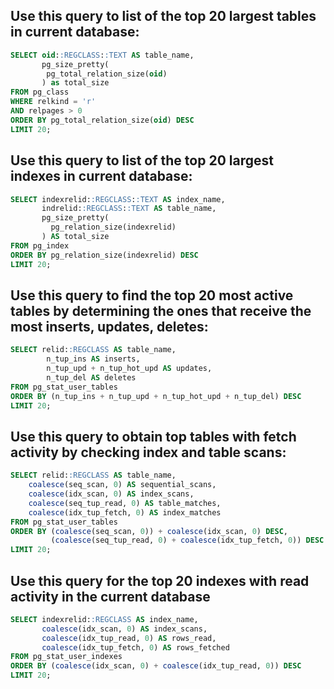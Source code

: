 ## Use this query to list of the top 20 largest tables in current database:

```sql
SELECT oid::REGCLASS::TEXT AS table_name,
       pg_size_pretty(
        pg_total_relation_size(oid)
       ) as total_size
FROM pg_class
WHERE relkind = 'r'
AND relpages > 0
ORDER BY pg_total_relation_size(oid) DESC
LIMIT 20;
```

## Use this query to list of the top 20 largest indexes in current database:

```sql
SELECT indexrelid::REGCLASS::TEXT AS index_name,
       indrelid::REGCLASS::TEXT AS table_name,
       pg_size_pretty(
         pg_relation_size(indexrelid)
       ) AS total_size
FROM pg_index
ORDER BY pg_relation_size(indexrelid) DESC
LIMIT 20;
```

## Use this query to find the top 20 most active tables by determining the ones that receive the most inserts, updates, deletes:

```sql
SELECT relid::REGCLASS AS table_name,
        n_tup_ins AS inserts,
        n_tup_upd + n_tup_hot_upd AS updates,
        n_tup_del AS deletes
FROM pg_stat_user_tables
ORDER BY (n_tup_ins + n_tup_upd + n_tup_hot_upd + n_tup_del) DESC
LIMIT 20;
```

## Use this query to obtain top tables with fetch activity by checking index and table scans:

```sql
SELECT relid::REGCLASS AS table_name,
    coalesce(seq_scan, 0) AS sequential_scans,
    coalesce(idx_scan, 0) AS index_scans,
    coalesce(seq_tup_read, 0) AS table_matches,
    coalesce(idx_tup_fetch, 0) AS index_matches
FROM pg_stat_user_tables
ORDER BY (coalesce(seq_scan, 0)) + coalesce(idx_scan, 0) DESC,
         (coalesce(seq_tup_read, 0) + coalesce(idx_tup_fetch, 0)) DESC
LIMIT 20;
```

## Use this query for the top 20 indexes with read activity in the current database

```sql
SELECT indexrelid::REGCLASS AS index_name,
       coalesce(idx_scan, 0) AS index_scans,
       coalesce(idx_tup_read, 0) AS rows_read,
       coalesce(idx_tup_fetch, 0) AS rows_fetched
FROM pg_stat_user_indexes
ORDER BY (coalesce(idx_scan, 0) + coalesce(idx_tup_read, 0)) DESC
LIMIT 20;
```
